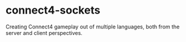 # connect4-sockets
Creating Connect4 gameplay out of multiple languages, both from the server and client perspectives.
